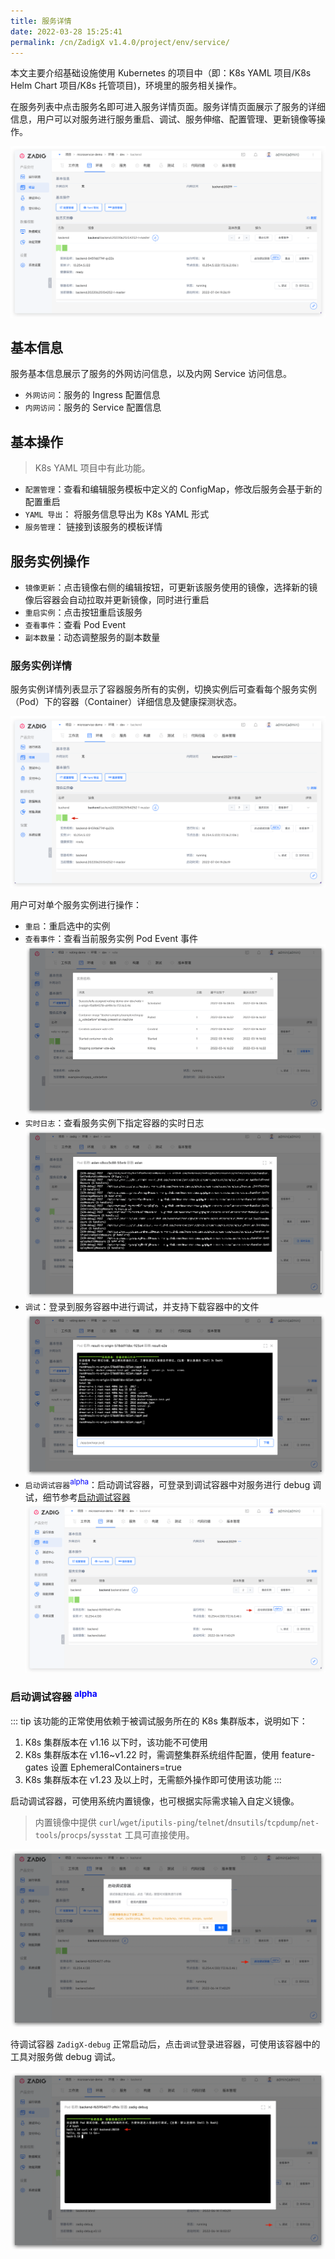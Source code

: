 ```yaml
---
title: 服务详情
date: 2022-03-28 15:25:41
permalink: /cn/ZadigX v1.4.0/project/env/service/
---
```


本文主要介绍基础设施使用 Kubernetes 的项目中（即：K8s YAML 项目/K8s Helm Chart 项目/K8s 托管项目)，环境里的服务相关操作。

在服务列表中点击服务名即可进入服务详情页面。服务详情页面展示了服务的详细信息，用户可以对服务进行服务重启、调试、服务伸缩、配置管理、更新镜像等操作。

![服务详情](../_images/service_detail.png)
	
## 基本信息
服务基本信息展示了服务的外网访问信息，以及内网 Service 访问信息。

- `外网访问`：服务的 Ingress 配置信息
- `内网访问`：服务的 Service 配置信息

## 基本操作
> K8s YAML 项目中有此功能。

- `配置管理`：查看和编辑服务模板中定义的 ConfigMap，修改后服务会基于新的配置重启
- `YAML 导出`： 将服务信息导出为 K8s YAML 形式
- `服务管理`： 链接到该服务的模板详情

## 服务实例操作
- `镜像更新`：点击镜像右侧的编辑按钮，可更新该服务使用的镜像，选择新的镜像后容器会自动拉取并更新镜像，同时进行重启
- `重启实例`：点击按钮重启该服务
- `查看事件`：查看 Pod Event
- `副本数量`：动态调整服务的副本数量

### 服务实例详情

服务实例详情列表显示了容器服务所有的实例，切换实例后可查看每个服务实例（Pod）下的容器（Container）详细信息及健康探测状态。

![服务实例](../_images/service_detail_1.png)

用户可对单个服务实例进行操作：

- `重启`：重启选中的实例
- `查看事件`：查看当前服务实例 Pod Event 事件
![服务实例](../_images/show_pod_event.png)
- `实时日志`：查看服务实例下指定容器的实时日志
![服务实例](../_images/show_k8s_service_log.png)
- `调试`：登录到服务容器中进行调试，并支持下载容器中的文件
![服务实例](../_images/exec_to_pod.png)
- `启动调试容器`<sup style='color: blue'>alpha</sup>：启动调试容器，可登录到调试容器中对服务进行 debug 调试，细节参考[启动调试容器](#启动调试容器)
![启动调试容器](../_images/zadig_debug_1.png)

### 启动调试容器 <sup style='color: blue'>alpha</sup>

::: tip
该功能的正常使用依赖于被调试服务所在的 K8s 集群版本，说明如下：

1. K8s 集群版本在 v1.16 以下时，该功能不可使用
2. K8s 集群版本在 v1.16~v1.22 时，需调整集群系统组件配置，使用 feature-gates 设置 EphemeralContainers=true
3. K8s 集群版本在 v1.23 及以上时，无需额外操作即可使用该功能
:::

启动调试容器，可使用系统内置镜像，也可根据实际需求输入自定义镜像。
> 内置镜像中提供 `curl`/`wget`/`iputils-ping`/`telnet`/`dnsutils`/`tcpdump`/`net-tools`/`procps`/`sysstat` 工具可直接使用。

![启动调试容器](../_images/zadig_debug_2.png)

待调试容器 `ZadigX-debug` 正常启动后，点击`调试`登录进容器，可使用该容器中的工具对服务做 debug 调试。

![启动调试容器](../_images/zadig_debug_3.png)
